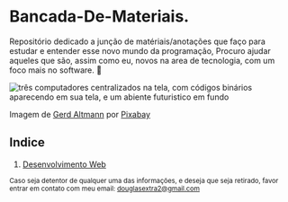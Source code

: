 # Bancada-De-Materiais.
Repositório dedicado a junção de matériais/anotações que faço para estudar e entender esse novo mundo da programação, Procuro ajudar aqueles que são, assim como eu, novos na area de tecnologia, com um foco mais no software. 👾

![três computadores centralizados na tela, com códigos binários aparecendo em sua tela, e um abiente futuristico em fundo](https://github.com/Douglas10009/Bancada-De-Materiais./blob/main/Assets/monitor-g76430c3aa_640.jpg)

Imagem de <a href="https://pixabay.com/pt/users/geralt-9301/?utm_source=link-attribution&amp;utm_medium=referral&amp;utm_campaign=image&amp;utm_content=1307227">Gerd Altmann</a> por <a href="https://pixabay.com/pt/?utm_source=link-attribution&amp;utm_medium=referral&amp;utm_campaign=image&amp;utm_content=1307227">Pixabay</a>

## Indice
1. [Desenvolvimento Web](/Cod3r_Cursos-DesenvolvimentoWeb)

<sub>Caso seja detentor de qualquer uma das informações, e deseja que seja retirado, favor entrar em contato com meu email: douglasextra2@gmail.com </sub>
